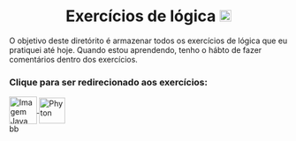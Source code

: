 <h1 align="center">
  Exercícios de lógica
  <a href="https://i.gifer.com/VZvw.gif"> 
    <img alt="Gab-Js" src="https://user-images.githubusercontent.com/92516683/173963013-b89a4627-a2c2-44a6-9a52-d4e47771d20f.gif" height="21px" width="21px">
  </a>
</h1>

<p>
  O objetivo deste diretórito é armazenar todos os exercícios de lógica que eu pratiquei até hoje. Quando estou aprendendo, tenho o hábto de fazer comentários dentro dos exercícios.
</p>

<h3> 
  Clique para ser redirecionado aos exercícios:
</h3>
 
<div>
    <a href="https://github.com/GabStabile/ExerciciosLogica/tree/main/Exercicios/Java"> <img align="center" title="Java" alt="Imagem Java" height="50" width="50" src="https://cdn.jsdelivr.net/gh/devicons/devicon/icons/java/java-original.svg"> </a>
    <a href="https://github.com/GabStabile/ExerciciosLogica/tree/main/Exercicios/Python"> <img align="center" title="Phyton" alt="Phyton" margin-left="10" height="47" width="47" src="https://cdn.jsdelivr.net/gh/devicons/devicon/icons/python/python-original.svg"> </a>
</div>
bb
